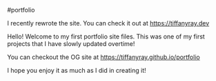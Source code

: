 #portfolio

I recently rewrote the site. You can check it out at https://tiffanyray.dev

Hello! Welcome to my first portfolio site files. This was one of my first projects that I have slowly updated overtime!

You can checkout the OG site at https://tiffanyray.github.io/portfolio 

I hope you enjoy it as much as I did in creating it!
